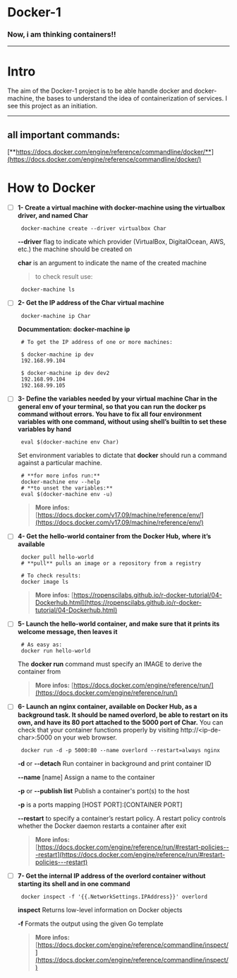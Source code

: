 # Docker-1

### Now, i am thinking containers!!

---

# Intro

The aim of the Docker-1 project is to be able handle docker and docker-machine, the
bases to understand the idea of containerization of services. I see this project as
an initiation.

---

## all important commands:

[**https://docs.docker.com/engine/reference/commandline/docker/**](https://docs.docker.com/engine/reference/commandline/docker/)

# How to Docker

- [ ]  **1- Create a virtual machine with docker-machine using the virtualbox driver, and named Char**

        docker-machine create --driver virtualbox Char

    **--driver** flag to indicate which provider (VirtualBox, DigitalOcean, AWS, etc.) the machine should be created on

    **char** is an argument to indicate the name of the created machine

    > to check result use:

        docker-machine ls

- [ ]  **2- Get the IP address of the Char virtual machine**

        docker-machine ip Char

    **Docummentation: docker-machine ip**

        # To get the IP address of one or more machines:
        
        $ docker-machine ip dev
        192.168.99.104
        
        $ docker-machine ip dev dev2
        192.168.99.104
        192.168.99.105

- [ ]  **3- Define the variables needed by your virtual machine Char in the general env of your
terminal, so that you can run the docker ps command without errors. You have
to fix all four environment variables with one command, without using shell’s builtin to set these variables by hand**

        eval $(docker-machine env Char)

    Set environment variables to dictate that **docker** should run a command against a particular machine.

        # **for more infos run:** 
        docker-machine env --help
        # **to unset the variables:**
        eval $(docker-machine env -u)

    > **More infos:** [https://docs.docker.com/v17.09/machine/reference/env/](https://docs.docker.com/v17.09/machine/reference/env/)

- [ ]  **4- Get the hello-world container from the Docker Hub, where it’s available**

        docker pull hello-world
        # **pull** pulls an image or a repository from a registry
        
        # To check results:
        docker image ls

    > **More infos:** [https://ropenscilabs.github.io/r-docker-tutorial/04-Dockerhub.html](https://ropenscilabs.github.io/r-docker-tutorial/04-Dockerhub.html)

- [ ]  **5- Launch the hello-world container, and make sure that it prints its welcome message, then leaves it**

        # As easy as:
        docker run hello-world

    The **docker run** command must specify an IMAGE to derive the container from

    > **More infos:** [https://docs.docker.com/engine/reference/run/](https://docs.docker.com/engine/reference/run/)

- [ ]  **6- Launch an nginx container, available on Docker Hub, as a background task. It should be named overlord, be able to restart on its own, and have its 80 port attached to the 5000 port of Char.** You can check that your container functions properly by visiting http://&lt;ip-de-char&gt;:5000 on your web browser.

        docker run -d -p 5000:80 --name overlord --restart=always nginx

    **-d** or **--detach**           Run container in background and print container ID

    **--name** [name]          Assign a name to the container

    **-p** or **--publish list**    Publish a container's port(s) to the host

    **-p** is a ports mapping [HOST PORT]:[CONTAINER PORT]


    **--restart** to specify a container’s restart policy. A restart policy controls whether the Docker daemon restarts a container after exit

    > **More infos:** [https://docs.docker.com/engine/reference/run/#restart-policies---restart](https://docs.docker.com/engine/reference/run/#restart-policies---restart)

- [ ]  **7- Get the internal IP address of the overlord container without starting its shell and in one command**

        docker inspect -f '{{.NetworkSettings.IPAddress}}' overlord

    **inspect**   Returns low-level information on Docker objects

    **-f**             Formats the output using the given Go template

    > **More infos:** [https://docs.docker.com/engine/reference/commandline/inspect/](https://docs.docker.com/engine/reference/commandline/inspect/)
